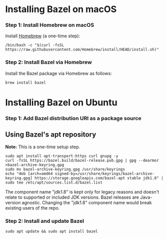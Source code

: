 

# Installing Bazel on macOS

### Step 1: Install Homebrew on macOS

Install [Homebrew](https://brew.sh/) (a one-time step):

```posix-terminal
/bin/bash -c "$(curl -fsSL https://raw.githubusercontent.com/Homebrew/install/HEAD/install.sh)"
```


### Step 2: Install Bazel via Homebrew

Install the Bazel package via Homebrew as follows:

```posix-terminal
brew install bazel
```


# Installing Bazel on Ubuntu


### Step 1: Add Bazel distribution URI as a package source

## Using Bazel's apt repository

**Note:** This is a one-time setup step.

```posix-terminal
sudo apt install apt-transport-https curl gnupg -y
curl -fsSL https://bazel.build/bazel-release.pub.gpg | gpg --dearmor >bazel-archive-keyring.gpg
sudo mv bazel-archive-keyring.gpg /usr/share/keyrings
echo "deb [arch=amd64 signed-by=/usr/share/keyrings/bazel-archive-keyring.gpg] https://storage.googleapis.com/bazel-apt stable jdk1.8" | sudo tee /etc/apt/sources.list.d/bazel.list
```

The component name "jdk1.8" is kept only for legacy reasons and doesn't relate
to supported or included JDK versions. Bazel releases are Java-version agnostic.
Changing the "jdk1.8" component name would break existing users of the repo.

### Step 2: Install and update Bazel

```posix-terminal
sudo apt update && sudo apt install bazel
```
